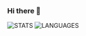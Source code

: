 ### Hi there 👋

![STATS](https://github-readme-stats.vercel.app/api?username=willoong9559&show_icons=true&hide=issues)
![LANGUAGES](https://github-readme-stats.vercel.app/api/top-langs/?username=willoong9559&layout=compact)
